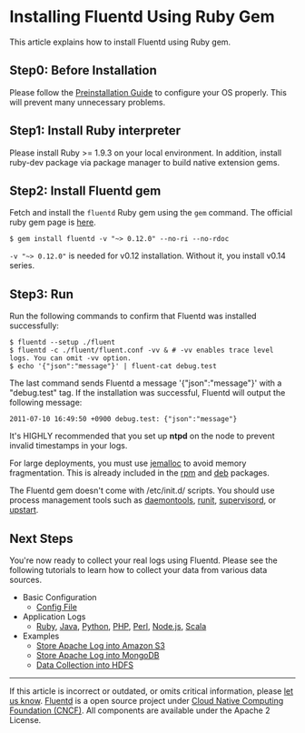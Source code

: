 Installing Fluentd Using Ruby Gem
=================================

This article explains how to install Fluentd using Ruby gem.


Step0: Before Installation
--------------------------

Please follow the [Preinstallation Guide](before-install.md) to configure
your OS properly. This will prevent many unnecessary problems.

Step1: Install Ruby interpreter
-------------------------------

Please install Ruby \>= 1.9.3 on your local environment. In addition,
install ruby-dev package via package manager to build native extension
gems.

Step2: Install Fluentd gem
--------------------------

Fetch and install the `fluentd` Ruby gem using the `gem` command. The
official ruby gem page is [here](https://rubygems.org/gems/fluentd).

``` {.CodeRay}
$ gem install fluentd -v "~> 0.12.0" --no-ri --no-rdoc
```

`-v "~> 0.12.0"` is needed for v0.12 installation. Without it, you
install v0.14 series.

Step3: Run
----------

Run the following commands to confirm that Fluentd was installed
successfully:

``` {.CodeRay}
$ fluentd --setup ./fluent
$ fluentd -c ./fluent/fluent.conf -vv & # -vv enables trace level logs. You can omit -vv option.
$ echo '{"json":"message"}' | fluent-cat debug.test
```

The last command sends Fluentd a message '{"json":"message"}' with a
"debug.test" tag. If the installation was successful, Fluentd will
output the following message:

``` {.CodeRay}
2011-07-10 16:49:50 +0900 debug.test: {"json":"message"}
```
It\'s HIGHLY recommended that you set up **ntpd** on the node to prevent
invalid timestamps in your logs.

For large deployments, you must use
[jemalloc](http://www.canonware.com/jemalloc/) to avoid memory
fragmentation. This is already included in the [rpm](install-by-rpm.md) and
[deb](install-by-deb.md) packages.

The Fluentd gem doesn\'t come with /etc/init.d/ scripts. You should use
process management tools such as
[daemontools](http://cr.yp.to/daemontools.html),
[runit](http://smarden.org/runit/),
[supervisord](http://supervisord.org/), or
[upstart](http://upstart.ubuntu.com/).

Next Steps
----------

You're now ready to collect your real logs using Fluentd. Please see the
following tutorials to learn how to collect your data from various data
sources.

-   Basic Configuration
    -   [Config File](config-file.md)
-   Application Logs
    -   [Ruby](ruby.md), [Java](java.md), [Python](python.md), [PHP](php.md),
        [Perl](perl.md), [Node.js](nodejs.md), [Scala](scala.md)
-   Examples
    -   [Store Apache Log into Amazon S3](/articles/apache-to-s3.md)
    -   [Store Apache Log into MongoDB](apache-to-mongodb.md)
    -   [Data Collection into HDFS](http-to-hdfs.md)


------------------------------------------------------------------------

If this article is incorrect or outdated, or omits critical information,
please [let us know](https://github.com/fluent/fluentd-docs/issues?state=open).
[Fluentd](http://www.fluentd.org/) is a open source project under [Cloud
Native Computing Foundation (CNCF)](https://cncf.io/). All components
are available under the Apache 2 License.
